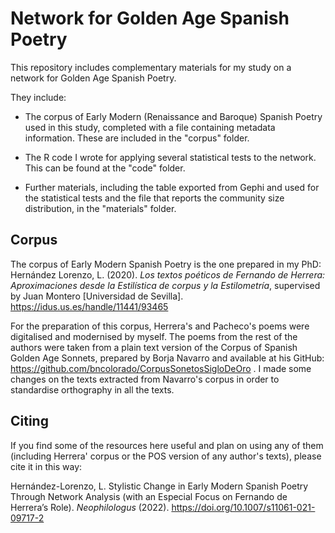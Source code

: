 # Network for Golden Age Spanish Poetry

This repository includes complementary materials for my study on a network for Golden Age Spanish Poetry.

They include:
- The corpus of Early Modern (Renaissance and Baroque) Spanish Poetry used in this study, completed with a file containing metadata information. These are included in the "corpus" folder.

- The R code I wrote for applying several statistical tests to the network. This can be found at the "code" folder.

- Further materials, including the table exported from Gephi and used for the statistical tests and the file that reports the community size distribution, in the "materials" folder.

## Corpus

The corpus of Early Modern Spanish Poetry is the one prepared in my PhD: Hernández Lorenzo, L. (2020). <i>Los textos poéticos de Fernando de Herrera: Aproximaciones desde la Estilística de corpus y la Estilometría</i>, supervised by Juan Montero [Universidad de Sevilla]. https://idus.us.es/handle/11441/93465

For the preparation of this corpus, Herrera's and Pacheco's poems were digitalised and modernised by myself. The poems from the rest of the authors were taken from a plain text version of the Corpus of Spanish Golden Age Sonnets, prepared by Borja Navarro and available at his GitHub: https://github.com/bncolorado/CorpusSonetosSigloDeOro . I made some changes on the texts extracted from Navarro's corpus in order to standardise  orthography in all the texts.

## Citing

If you find some of the resources here useful and plan on using any of them (including Herrera' corpus or the POS version of any author's texts), please cite it in this way:

Hernández-Lorenzo, L. Stylistic Change in Early Modern Spanish Poetry Through Network Analysis (with an Especial Focus on Fernando de Herrera’s Role). <i>Neophilologus</i> (2022). https://doi.org/10.1007/s11061-021-09717-2
